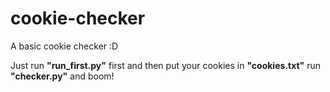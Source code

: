 # cookie-checker


A basic cookie checker :D



Just run **"run_first.py"** first and then put your cookies in **"cookies.txt"** run **"checker.py"** and boom! 
